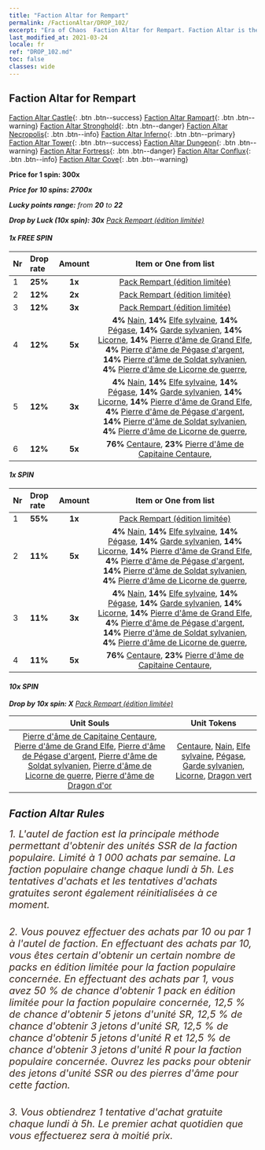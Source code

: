 ```yaml
---
title: "Faction Altar for Rempart"
permalink: /FactionAltar/DROP_102/
excerpt: "Era of Chaos  Faction Altar for Rempart. Faction Altar is the primary method for obtaining SSR units from the popular faction. Limited to 1,000 purchases each week. The popular faction changes at 05:00 every Monday. Purchase attempts and free purchase attempts will also reset then."
last_modified_at: 2021-03-24
locale: fr
ref: "DROP_102.md"
toc: false
classes: wide
---
```


##  Faction Altar for **Rempart**

  [Faction Altar Castle](/fr/FactionAltar/DROP_101/){: .btn .btn--success} [Faction Altar Rampart](/fr/FactionAltar/DROP_102/){: .btn .btn--warning} [Faction Altar Stronghold](/fr/FactionAltar/DROP_103/){: .btn .btn--danger} [Faction Altar Necropolis](/fr/FactionAltar/DROP_104/){: .btn .btn--info} [Faction Altar Inferno](/fr/FactionAltar/DROP_105/){: .btn .btn--primary} [Faction Altar Tower](/fr/FactionAltar/DROP_106/){: .btn .btn--success} [Faction Altar Dungeon](/fr/FactionAltar/DROP_107/){: .btn .btn--warning} [Faction Altar Fortress](/fr/FactionAltar/DROP_108/){: .btn .btn--danger} [Faction Altar Conflux](/fr/FactionAltar/DROP_109/){: .btn .btn--info} [Faction Altar Cove](/fr/FactionAltar/DROP_112/){: .btn .btn--warning} 

  **Price for 1 spin: 300x** <i class="fas fa-gem"/>

  **Price for 10 spins: 2700x** <i class="fas fa-gem"/>

  **Lucky points range:** from **20** to **22**

  **Drop by Luck (10x spin): 30x** [Pack Rempart (édition limitée)](/fr/Items/con_2101/)

####  1x FREE SPIN 

  |    Nr    |  Drop rate  |  Amount   |   Item or One from list  |
  |:---------|:------------|:---------:|:------------------------:|
  | 1 | **25%** | **1x** | [Pack Rempart (édition limitée)](/fr/Items/con_2101/) |
  | 2 | **12%** | **2x** | [Pack Rempart (édition limitée)](/fr/Items/con_2101/) |
  | 3 | **12%** | **3x** | [Pack Rempart (édition limitée)](/fr/Items/con_2101/) |
  | 4 | **12%** | **5x** |  **4%** [Nain](/fr/Items/unt_200/),  **14%** [Elfe sylvaine](/fr/Items/unt_201/),  **14%** [Pégase](/fr/Items/unt_202/),  **14%** [Garde sylvanien](/fr/Items/unt_203/),  **14%** [Licorne](/fr/Items/unt_204/),  **14%** [Pierre d'âme de Grand Elfe](/fr/Items/unt_291/),  **4%** [Pierre d'âme de Pégase d'argent](/fr/Items/unt_292/),  **14%** [Pierre d'âme de Soldat sylvanien](/fr/Items/unt_293/),  **4%** [Pierre d'âme de Licorne de guerre](/fr/Items/unt_294/),  |
  | 5 | **12%** | **3x** |  **4%** [Nain](/fr/Items/unt_200/),  **14%** [Elfe sylvaine](/fr/Items/unt_201/),  **14%** [Pégase](/fr/Items/unt_202/),  **14%** [Garde sylvanien](/fr/Items/unt_203/),  **14%** [Licorne](/fr/Items/unt_204/),  **14%** [Pierre d'âme de Grand Elfe](/fr/Items/unt_291/),  **4%** [Pierre d'âme de Pégase d'argent](/fr/Items/unt_292/),  **14%** [Pierre d'âme de Soldat sylvanien](/fr/Items/unt_293/),  **4%** [Pierre d'âme de Licorne de guerre](/fr/Items/unt_294/),  |
  | 6 | **12%** | **5x** |  **76%** [Centaure](/fr/Items/unt_199/),  **23%** [Pierre d'âme de Capitaine Centaure](/fr/Items/unt_290/),  |


####  1x SPIN 

  |    Nr    |  Drop rate  |  Amount   |   Item or One from list  |
  |:---------|:------------|:---------:|:------------------------:|
  | 1 | **55%** | **1x** | [Pack Rempart (édition limitée)](/fr/Items/con_2101/) |
  | 2 | **11%** | **5x** |  **4%** [Nain](/fr/Items/unt_200/),  **14%** [Elfe sylvaine](/fr/Items/unt_201/),  **14%** [Pégase](/fr/Items/unt_202/),  **14%** [Garde sylvanien](/fr/Items/unt_203/),  **14%** [Licorne](/fr/Items/unt_204/),  **14%** [Pierre d'âme de Grand Elfe](/fr/Items/unt_291/),  **4%** [Pierre d'âme de Pégase d'argent](/fr/Items/unt_292/),  **14%** [Pierre d'âme de Soldat sylvanien](/fr/Items/unt_293/),  **4%** [Pierre d'âme de Licorne de guerre](/fr/Items/unt_294/),  |
  | 3 | **11%** | **3x** |  **4%** [Nain](/fr/Items/unt_200/),  **14%** [Elfe sylvaine](/fr/Items/unt_201/),  **14%** [Pégase](/fr/Items/unt_202/),  **14%** [Garde sylvanien](/fr/Items/unt_203/),  **14%** [Licorne](/fr/Items/unt_204/),  **14%** [Pierre d'âme de Grand Elfe](/fr/Items/unt_291/),  **4%** [Pierre d'âme de Pégase d'argent](/fr/Items/unt_292/),  **14%** [Pierre d'âme de Soldat sylvanien](/fr/Items/unt_293/),  **4%** [Pierre d'âme de Licorne de guerre](/fr/Items/unt_294/),  |
  | 4 | **11%** | **5x** |  **76%** [Centaure](/fr/Items/unt_199/),  **23%** [Pierre d'âme de Capitaine Centaure](/fr/Items/unt_290/),  |


####  10x SPIN 

  **Drop by 10x spin: X** [Pack Rempart (édition limitée)](/fr/Items/con_2101/)

  |    Unit Souls    |  Unit Tokens  |
  |:----------------:|:-------------:|
  | [Pierre d'âme de Capitaine Centaure](/fr/Items/unt_290/), [Pierre d'âme de Grand Elfe](/fr/Items/unt_291/), [Pierre d'âme de Pégase d'argent](/fr/Items/unt_292/), [Pierre d'âme de Soldat sylvanien](/fr/Items/unt_293/), [Pierre d'âme de Licorne de guerre](/fr/Items/unt_294/), [Pierre d'âme de Dragon d'or](/fr/Items/unt_295/) | [Centaure](/fr/Items/unt_199/), [Nain](/fr/Items/unt_200/), [Elfe sylvaine](/fr/Items/unt_201/), [Pégase](/fr/Items/unt_202/), [Garde sylvanien](/fr/Items/unt_203/), [Licorne](/fr/Items/unt_204/), [Dragon vert](/fr/Items/unt_205/) |



## Faction Altar Rules

  <span style="color: #3c2a1e;font-size:20px">1. L'autel de faction est la principale méthode permettant d'obtenir des unités SSR de la faction populaire. Limité à 1 000 achats par semaine. La faction populaire change chaque lundi à 5h. Les tentatives d'achats et les tentatives d'achats gratuites seront également réinitialisées à ce moment. </span><br/>

<br/>  <span style="color: #3c2a1e;font-size:20px">2. Vous pouvez effectuer des achats par 10 ou par 1 à l'autel de faction. En effectuant des achats par 10, vous êtes certain d'obtenir un certain nombre de packs en édition limitée pour la faction populaire concernée. En effectuant des achats par 1, vous avez 50 % de chance d'obtenir 1 pack en édition limitée pour la faction populaire concernée, 12,5 % de chance d'obtenir 5 jetons d'unité SR, 12,5 % de chance d'obtenir 3 jetons d'unité SR, 12,5 % de chance d'obtenir 5 jetons d'unité R et 12,5 % de chance d'obtenir 3 jetons d'unité R pour la faction populaire concernée. Ouvrez les packs pour obtenir des jetons d'unité SSR ou des pierres d'âme pour cette faction.</span><br/>

<br/>  <span style="color: #3c2a1e;font-size:20px">3. Vous obtiendrez 1 tentative d'achat gratuite chaque lundi à 5h. Le premier achat quotidien que vous effectuerez sera à moitié prix.</span><br/>

<br/>